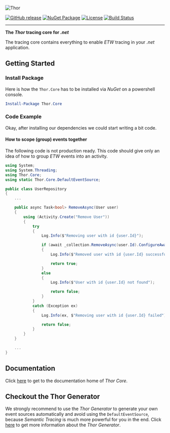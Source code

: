 ![Thor](https://cdn.rawgit.com/swisslife-oss/thor-logo/master/img/thor-banner-light.svg)

[![GitHub release](https://img.shields.io/github/release/swisslife-oss/thor-client.svg)](https://github.com/swisslife-oss/thor-core/releases) [![NuGet Package](https://img.shields.io/nuget/v/thor.core.svg)](https://www.nuget.org/packages/Thor.Core/) [![License](https://img.shields.io/github/license/swisslife-oss/thor-client.svg)](https://github.com/swisslife-oss/thor-core/releases) [![Build Status](https://dev.azure.com/swisslife-oss/swisslife-oss/_apis/build/status/Thor/Release%20-%20Thor?branchName=master)](https://dev.azure.com/swisslife-oss/swisslife-oss/_build/latest?definitionId=26&branchName=master)

---

**The _Thor_ tracing core for _.net_**

The tracing core contains everything to enable _ETW_ tracing in your _.net_ application.

## Getting Started

### Install Package

Here is how the `Thor.Core` has to be installed via _NuGet_ on a powershell console.

```powershell
Install-Package Thor.Core
```

### Code Example

Okay, after installing our dependencies we could start writing a bit code.

#### How to scope (group) events together

The following code is not production ready. This code should give only an idea of how to group _ETW_
events into an activity.

```csharp
using System;
using System.Threading;
using Thor.Core;
using static Thor.Core.DefaultEventSource;

public class UserRepository
{
    ...

    public async Task<bool> RemoveAsync(User user)
    {
        using (Activity.Create("Remove User"))
        {
            try
            {
                Log.Info($"Removing user with id {user.Id}");

                if (await _collection.RemoveAsync(user.Id).ConfigureAwait(false))
                {
                    Log.Info($"Removed user with id {user.Id} successfully");

                    return true;
                }
                else
                {
                    Log.Info($"User with id {user.Id} not found");

                    return false;
                }
            }
            catch (Exception ex)
            {
                Log.Info(ex, $"Removing user with id {user.Id} failed");

                return false;
            }
        }
    }

    ...
}
```

## Documentation

Click [here](https://github.com/swisslife-oss/thor-core-docs) to get to the documentation home of _Thor Core_.

## Checkout the Thor Generator

We strongly recommend to use the _Thor Generator_ to generate your own event sources automatically
and avoid using the `DefaultEventSource`, because _Semantic Tracing_ is much more powerful for you
in the end. Click [here](https://github.com/swisslife-oss/thor-generator) to get more information
about the _Thor Generator_.

